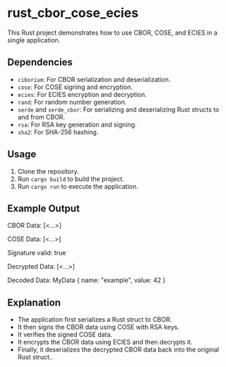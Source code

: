 # rust_cbor_cose_ecies

This Rust project demonstrates how to use CBOR, COSE, and ECIES in a single application.

## Dependencies

- `ciborium`: For CBOR serialization and deserialization.
- `cose`: For COSE signing and encryption.
- `ecies`: For ECIES encryption and decryption.
- `rand`: For random number generation.
- `serde` and `serde_cbor`: For serializing and deserializing Rust structs to and from CBOR.
- `rsa`: For RSA key generation and signing.
- `sha2`: For SHA-256 hashing.

## Usage

1. Clone the repository.
2. Run `cargo build` to build the project.
3. Run `cargo run` to execute the application.

## Example Output

CBOR Data: [<...>]

COSE Data: [<...>]

Signature valid: true

Decrypted Data: [<...>]

Decoded Data: MyData { name: "example", value: 42 }

## Explanation

- The application first serializes a Rust struct to CBOR.
- It then signs the CBOR data using COSE with RSA keys.
- It verifies the signed COSE data.
- It encrypts the CBOR data using ECIES and then decrypts it.
- Finally, it deserializes the decrypted CBOR data back into the original Rust struct.. 



